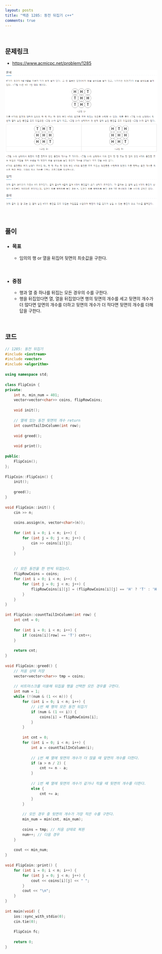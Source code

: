 ```yaml
---
layout: posts
title: "백준 1285: 동전 뒤집기 c++"
comments: true
---
```


<br>

## **문제링크**

* <https://www.acmicpc.net/problem/1285>   

![](https://github.com/ljh37694/ljh37694.github.io/blob/main/_captures/Baekjoon1285.PNG?raw=true)

<br>

## **풀이**
* ### **목표**
  * 임의의 행 or 열을 뒤집어 뒷면의 최솟값을 구한다.

<br>

* ### **중점**
  * 행과 열 중 하나를 뒤집는 모든 경우의 수를 구한다.
  * 행을 뒤집었다면 열, 열을 뒤집었다면 행의 뒷면의 개수를 세고 뒷면의 개수가 더 많다면 앞면의 개수를 더하고 뒷면의 개수가 더 적다면 뒷면의 개수를 더해 답을 구한다.

<br>

## **코드**
``` c++
// 1285: 동전 뒤집기
#include <iostream>
#include <vector>
#include <algorithm>

using namespace std;

class FlipCoin {
private:
	int n, min_num = 401;
	vector<vector<char>> coins, flipRowCoins;

	void init();

	// 열에 있는 동전 뒷면의 개수 return
	int countTailInColumn(int row);

	void greed();

	void print();

public:
	FlipCoin();
};

FlipCoin::FlipCoin() {
	init();

	greed();
}

void FlipCoin::init() {
	cin >> n;

	coins.assign(n, vector<char>(n));

	for (int i = 0; i < n; i++) {
		for (int j = 0; j < n; j++) {
			cin >> coins[i][j];
		}
	}


	// 모든 동전을 한 번씩 뒤집는다.
	flipRowCoins = coins;
	for (int i = 0; i < n; i++) {
		for (int j = 0; j < n; j++) {
			flipRowCoins[i][j] = (flipRowCoins[i][j] == 'H' ? 'T' : 'H');
		}
	}
}

int FlipCoin::countTailInColumn(int row) {
	int cnt = 0;

	for (int i = 0; i < n; i++) {
		if (coins[i][row] == 'T') cnt++;
	}

	return cnt;
}

void FlipCoin::greed() {
	// 처음 상태 저장
	vector<vector<char>> tmp = coins;

	// 비트마스크를 이용해 뒤집을 행을 선택한 모든 경우를 구한다.
	int num = 1;
	while (!(num & (1 << n))) {
		for (int i = 0; i < n; i++) {
			// i번 째 행의 모든 동전 뒤집기
			if (num & (1 << i)) {
				coins[i] = flipRowCoins[i];
			}
		}

		int cnt = 0;
		for (int i = 0; i < n; i++) {
			int a = countTailInColumn(i);

			// i번 째 열에 뒷면의 개수가 더 많을 때 앞면의 개수를 더한다.
			if (a > n / 2) {
				cnt += n - a;
			}

			// i번 쨰 열에 뒷면의 개수가 같거나 작을 때 뒷면의 개수를 더한다.
			else {
				cnt += a;
			}
		}

		// 모든 경우 중 뒷면의 개수가 가장 작은 수를 구한다.
		min_num = min(cnt, min_num);

		coins = tmp; // 처음 상태로 복원
		num++; // 다음 경우
	}

	cout << min_num;
}

void FlipCoin::print() {
	for (int i = 0; i < n; i++) {
		for (int j = 0; j < n; j++) {
			cout << coins[i][j] << " ";
		}
		cout << "\n";
	}
}

int main(void) {
	ios::sync_with_stdio(0);
	cin.tie(0);

	FlipCoin fc;

	return 0;
}
```